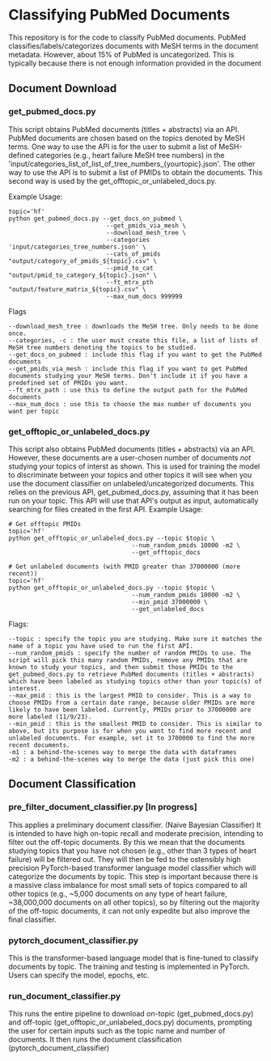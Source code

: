 # Classifying PubMed Documents
This repository is for the code to classify PubMed documents. PubMed classifies/labels/categorizes documents with MeSH terms in the document metadata. However, about 15% of PubMed is uncategorized. This is typically because there is not enough information provided in the document 

## Document Download

### get_pubmed_docs.py
This script obtains PubMed documents (titles + abstracts) via an API. PubMed documents are chosen based on the topics denoted by MeSH terms. One way to use the API is for the user to submit a list of MeSH-defined categories (e.g., heart failure MeSH tree numbers) in the 'input/categories_list_of_list_of_tree_numbers_{yourtopic}.json'. The other way to use the API is to submit a list of PMIDs to obtain the documents. This second way is used by the get_offtopic_or_unlabeled_docs.py.

Example Usage:
```
topic='hf'
python get_pubmed_docs.py --get_docs_on_pubmed \
                           --get_pmids_via_mesh \
                           --download_mesh_tree \
                           --categories 'input/categories_tree_numbers.json' \
                           --cats_of_pmids "output/category_of_pmids_${topic}.csv" \
                           --pmid_to_cat "output/pmid_to_category_${topic}.json" \
                           --ft_mtrx_pth "output/feature_matrix_${topic}.csv" \
                           --max_num_docs 999999
```

Flags
```
--download_mesh_tree : downloads the MeSH tree. Only needs to be done once.
--categories, -c : the user must create this file, a list of lists of MeSH tree numbers denoting the topics to be studied.
--get_docs_on_pubmed : include this flag if you want to get the PubMed documents
--get_pmids_via_mesh : include this flag if you want to get PubMed documents studying your MeSH terms. Don't include it if you have a predefined set of PMIDs you want.
--ft_mtrx_path : use this to define the output path for the PubMed documents
--max_num_docs : use this to choose the max number of documents you want per topic
```


### get_offtopic_or_unlabeled_docs.py
This script also obtains PubMed documents (titles + abstracts) via an API. However, these documents are a user-chosen number of documents *not* studying your topics of interst as shown. This is used for training the model to discriminate between your topics and other topics it will see when you use the document classifier on unlabeled/uncategorized documents. This relies on the previous API, get_pubmed_docs.py, assuming that it has been run on your topic. This API will use that API's output as input, automatically searching for files created in the first API. 
Example Usage:
```
# Get offtopic PMIDs
topic='hf'
python get_offtopic_or_unlabeled_docs.py --topic $topic \
                                  --num_random_pmids 10000 -m2 \
                                  --get_offtopic_docs
```

```
# Get unlabeled documents (with PMID greater than 37000000 (more recent))
topic='hf'
python get_offtopic_or_unlabeled_docs.py --topic $topic \
                                  --num_random_pmids 10000 -m2 \
                                  --min_pmid 37000000 \
                                  --get_unlabeled_docs
```

Flags:
```
--topic : specify the topic you are studying. Make sure it matches the name of a topic you have used to run the first API.
--num_random_pmids : specify the number of random PMIDs to use. The script will pick this many random PMIDs, remove any PMIDs that are known to study your topics, and then submit those PMIDs to the get_pubmed_docs.py to retrieve PubMed documents (titles + abstracts) which have been labeled as studying topics other than your topic(s) of interest.
--max_pmid : this is the largest PMID to consider. This is a way to choose PMIDs from a certain date range, because older PMIDs are more likely to have been labeled. Currently, PMIDs prior to 37000000 are more labeled (11/9/23).
--min_pmid : this is the smallest PMID to consider. This is similar to above, but its purpose is for when you want to find more recent and unlabeled documents. For example, set it to 3700000 to find the more recent documents.
-m1 : a behind-the-scenes way to merge the data with dataframes
-m2 : a behind-the-scenes way to merge the data (just pick this one)
```

## Document Classification

### pre_filter_document_classifier.py [In progress]
This applies a preliminary document classifier. (Naive Bayesian Classifier) It is intended to have high on-topic recall and moderate precision, intending to filter out the off-topic documents. By this we mean that the documents studying topics that you have not chosen (e.g., other than 3 types of heart failure) will be filtered out. They will then be fed to the ostensibly high precision PyTorch-based transformer language model classifier which will categorize the documents by topic. This step is important because there is a massive class imbalance for most small sets of topics compared to all other topics (e.g., ~5,000 documents on any type of heart failure, ~38,000,000 documents on all other topics), so by filtering out the majority of the off-topic documents, it can not only expedite but also improve the final classifier. 

### pytorch_document_classifier.py
This is the transformer-based language model that is fine-tuned to classify documents by topic. The training and testing is implemented in PyTorch. Users can specify the model, epochs, etc. 

### run_document_classifier.py
This runs the entire pipeline to download on-topic (get_pubmed_docs.py) and off-topic (get_offtopic_or_unlabeled_docs.py) documents, prompting the user for certain inputs such as the topic name and number of documents. It then runs the document classification (pytorch_document_classifier)
